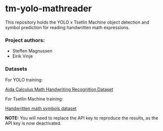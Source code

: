 # tm-yolo-mathreader
This repository holds the YOLO x Tsetlin Machine object detection and symbol prediction for reading handwritten math expressions.

### Project authors:
- Steffen Magnussen
- Eirik Vinje

### Datasets
For YOLO training:

[Aida Calculus Math Handwriting Recognition Dataset](<https://www.kaggle.com/datasets/aidapearson/ocr-data>)

For Tsetlin Machine training:

[Handwritten math symbols dataset](<https://www.kaggle.com/datasets/xainano/handwrittenmathsymbols/discussion/32651>)

**NOTE:** You will need to replace the API key to reproduce the results, as the API key is now deactivated.
